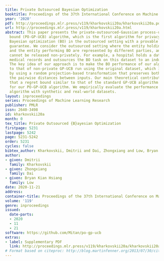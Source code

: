 ```yaml
---
title: Private Outsourced Bayesian Optimization
booktitle: Proceedings of the 37th International Conference on Machine Learning
year: '2020'
pdf: http://proceedings.mlr.press/v119/kharkovskii20a/kharkovskii20a.pdf
url: http://proceedings.mlr.press/v119/kharkovskii20a.html
abstract: This paper presents the private-outsourced-Gaussian process-upper confidence
  bound (PO-GP-UCB) algorithm, which is the first algorithm for privacy-preserving
  Bayesian optimization (BO) in the outsourced setting with a provable performance
  guarantee. We consider the outsourced setting where the entity holding the dataset
  and the entity performing BO are represented by different parties, and the dataset
  cannot be released non-privately. For example, a hospital holds a dataset of sensitive
  medical records and outsources the BO task on this dataset to an industrial AI company.
  The key idea of our approach is to make the BO performance of our algorithm similar
  to that of non-private GP-UCB run using the original dataset, which is achieved
  by using a random projection-based transformation that preserves both privacy and
  the pairwise distances between inputs. Our main theoretical contribution is to show
  that a regret bound similar to that of the standard GP-UCB algorithm can be established
  for our PO-GP-UCB algorithm. We empirically evaluate the performance of our PO-GP-UCB
  algorithm with synthetic and real-world datasets.
layout: inproceedings
series: Proceedings of Machine Learning Research
publisher: PMLR
issn: 2640-3498
id: kharkovskii20a
month: 0
tex_title: Private Outsourced {B}ayesian Optimization
firstpage: 5231
lastpage: 5242
page: 5231-5242
order: 5231
cycles: false
bibtex_author: Kharkovskii, Dmitrii and Dai, Zhongxiang and Low, Bryan Kian Hsiang
author:
- given: Dmitrii
  family: Kharkovskii
- given: Zhongxiang
  family: Dai
- given: Bryan Kian Hsiang
  family: Low
date: 2020-11-21
address: 
container-title: Proceedings of the 37th International Conference on Machine Learning
volume: '119'
genre: inproceedings
issued:
  date-parts:
  - 2020
  - 11
  - 21
software: https://github.com/Mitan/po-gp-ucb
extras:
- label: Supplementary PDF
  link: http://proceedings.mlr.press/v119/kharkovskii20a/kharkovskii20a-supp.pdf
# Format based on citeproc: http://blog.martinfenner.org/2013/07/30/citeproc-yaml-for-bibliographies/
---
```

